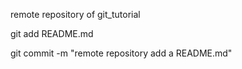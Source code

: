 remote repository of git_tutorial

git add README.md

git commit -m "remote repository add a README.md"
